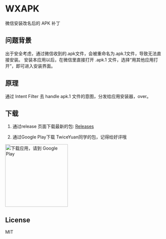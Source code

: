 # WXAPK

微信安装改名后的 APK 补丁

## 问题背景
出于安全考虑，通过微信收到的.apk文件，会被重命名为.apk.1文件，导致无法直接安装。
安装本应用以后，在微信里直接打开 .apk.1 文件，选择“用其他应用打开”，即可进入安装界面。

## 原理

通过 Intent Filter 去 handle apk.1 文件的意图，分发给应用安装器，over。

## 下载

1. 通过release 页面下载最新的包: 
[Releases](https://github.com/zhangzhibin/WXAPK/releases)

2. 通过Google Play下载 TwiceYuan同学的包，记得给好评哦
<a href='https://play.google.com/store/apps/details?id=com.twiceyuan.wxapk'>
  <img alt='下载应用，请到 Google Play' src='https://play.google.com/intl/en_us/badges/images/generic/zh-cn_badge_web_generic.png' width='200px' />
</a>

## License 

MIT
